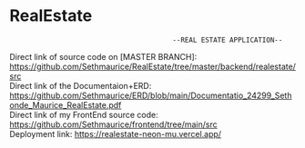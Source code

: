 # RealEstate

                                            --REAL ESTATE APPLICATION--
Direct link of source code on [MASTER BRANCH]:  https://github.com/Sethmaurice/RealEstate/tree/master/backend/realestate/src  
Direct link of the Documentaion+ERD:  https://github.com/Sethmaurice/ERD/blob/main/Documentatio_24299_Sethonde_Maurice_RealEstate.pdf  
Direct link of my FrontEnd source code: https://github.com/Sethmaurice/frontend/tree/main/src  
Deployment link:  https://realestate-neon-mu.vercel.app/
